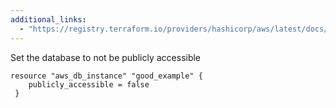 ```yaml
---
additional_links: 
  - "https://registry.terraform.io/providers/hashicorp/aws/latest/docs/resources/db_instance"
---
```


Set the database to not be publicly accessible

```hcl
resource "aws_db_instance" "good_example" {
 	publicly_accessible = false
 }
```
